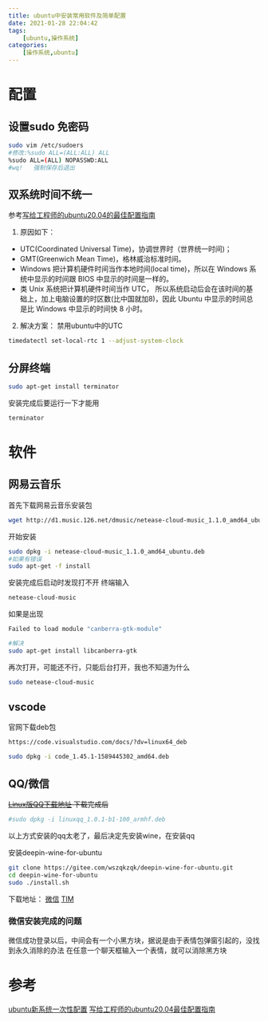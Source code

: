 ```yaml
---
title: ubuntu中安装常用软件及简单配置
date: 2021-01-28 22:04:42
tags: 
    [ubuntu,操作系统] 
categories: 
    [操作系统,ubuntu]
---
```

# 配置
## 设置sudo 免密码

```bash
sudo vim /etc/sudoers
#修改:%sudo ALL=(ALL:ALL) ALL
%sudo ALL=(ALL) NOPASSWD:ALL
#wq!   强制保存后退出
```
## 双系统时间不统一
参考[写给工程师的ubuntu20.04的最佳配置指南](https://juejin.im/post/5eb3a1556fb9a0434b73545c#heading-31)
1. 原因如下：

 - UTC(Coordinated Universal Time)，协调世界时（世界统一时间)；
 - GMT(Greenwich Mean Time)，格林威治标准时间。
 - Windows 把计算机硬件时间当作本地时间(local time)，所以在 Windows 系统中显示的时间跟 BIOS 中显示的时间是一样的。
 - 类 Unix 系统把计算机硬件时间当作 UTC， 所以系统启动后会在该时间的基础上，加上电脑设置的时区数(比中国就加8)，因此 Ubuntu 中显示的时间总是比 Windows 中显示的时间快 8 小时。
2. 解决方案：
禁用ubuntu中的UTC

```bash
timedatectl set-local-rtc 1 --adjust-system-clock
```
## 分屏终端

```bash
sudo apt-get install terminator
```
安装完成后要运行一下才能用

```bash
terminator
```


# 软件
## 网易云音乐
首先下载网易云音乐安装包

```bash
wget http://d1.music.126.net/dmusic/netease-cloud-music_1.1.0_amd64_ubuntu.deb
```
开始安装

```bash
sudo dpkg -i netease-cloud-music_1.1.0_amd64_ubuntu.deb
#如果有错误
sudo apt-get -f install
```
安装完成后启动时发现打不开
终端输入

```bash
netease-cloud-music
```
如果是出现

```bash
Failed to load module "canberra-gtk-module"

#解决
sudo apt-get install libcanberra-gtk
```
再次打开，可能还不行，只能后台打开，我也不知道为什么

```bash
sudo netease-cloud-music 
```

## vscode
官网下载deb包

```bash
https://code.visualstudio.com/docs/?dv=linux64_deb

sudo dpkg -i code_1.45.1-1589445302_amd64.deb
```
## QQ/微信
~~[Linux版QQ下载地址](https://im.qq.com/linuxqq/download.html)
下载完成后~~ 
```bash
#sudo dpkg -i linuxqq_1.0.1-b1-100_armhf.deb
```
以上方式安装的qq太老了，最后决定先安装wine，在安装qq

安装deepin-wine-for-ubuntu
```bash
git clone https://gitee.com/wszqkzqk/deepin-wine-for-ubuntu.git
cd deepin-wine-for-ubuntu
sudo ./install.sh
```
下载地址：
[微信](https://mirrors.aliyun.com/deepin/pool/non-free/d/deepin.com.wechat/)
[TIM](https://mirrors.aliyun.com/deepin/pool/non-free/d/deepin.com.qq.office/)

### 微信安装完成的问题
微信成功登录以后，中间会有一个小黑方块，据说是由于表情包弹窗引起的，没找到永久消除的办法
在任意一个聊天框输入一个表情，就可以消除黑方块

# 参考
[ubuntu新系统一次性配置](https://blog.csdn.net/bornfree5511/article/details/106470875)
[写给工程师的ubuntu20.04最佳配置指南](https://juejin.im/post/5eb3a1556fb9a0434b73545c#heading-31)